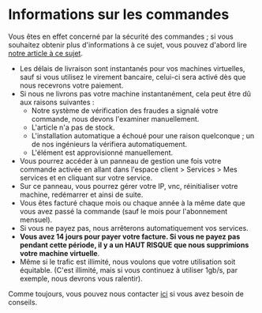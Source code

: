 #  Informations sur les commandes

Vous êtes en effet concerné par la sécurité des commandes ; si vous souhaitez obtenir plus d'informations à ce sujet, vous pouvez d'abord lire [notre article à ce sujet](../order-security/).

-   Les délais de livraison sont instantanés pour vos machines virtuelles, sauf si vous utilisez le virement bancaire, celui-ci sera activé dès que nous recevrons votre paiement.
-   Si nous ne livrons pas votre machine instantanément, cela peut être dû aux raisons suivantes :
    - Notre système de vérification des fraudes a signalé votre commande, nous devons l'examiner manuellement.
    - L'article n'a pas de stock.
    - L'installation automatique a échoué pour une raison quelconque ; un de nos ingénieurs la vérifiera automatiquement.
    - L'élément est approvisionné manuellement.
-   Vous pourrez accéder à un panneau de gestion une fois votre commande activée en allant dans l'espace client > Services > Mes services et en cliquant sur votre service.
-   Sur ce panneau, vous pourrez gérer votre IP, vnc, réinitialiser votre machine, redémarrer et ainsi de suite.
-   Vous êtes facturé chaque mois ou chaque année à la même date que vous avez passé la commande (sauf le mois pour l'abonnement mensuel).
-   Si vous ne payez pas, nous arrêterons automatiquement vos services.
-   **Vous avez 14 jours pour payer votre facture. Si vous ne payez pas pendant cette période, il y a un HAUT RISQUE que nous supprimions votre machine virtuelle**.
-   Même si le trafic est illimité, nous voulons que votre utilisation soit équitable. (C'est illimité, mais si vous continuez à utiliser 1gb/s, par exemple, nous devrons vous ralentir).

Comme toujours, vous pouvez nous contacter [ici](https://polisystems.ch/manager/contact.php?language=french) si vous avez besoin de conseils.
